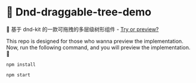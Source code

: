 # 👋 Dnd-draggable-tree-demo

🚩 基于 dnd-kit 的一款可拖拽的多层级树形组件 - [Try or preview?](https://yingjieweb.github.io/dnd-draggable-tree-demo/)

This repo is designed for those who wanna preview the implementation. Now, run the following command, and you will preview the implementation. 🎉

```
npm install

npm start
```
